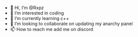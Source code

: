 - 👋 Hi, I’m @Rxpz
- 👀 I’m interested in coding
- 🌱 I’m currently learning c++
- 💞️ I’m looking to collaborate on updating my anarchy panel
- 📫 How to reach me add me on discord

<!---
Rxpz/Rxpz is a ✨ special ✨ repository because its `README.md` (this file) appears on your GitHub profile.
You can click the Preview link to take a look at your changes.
--->
